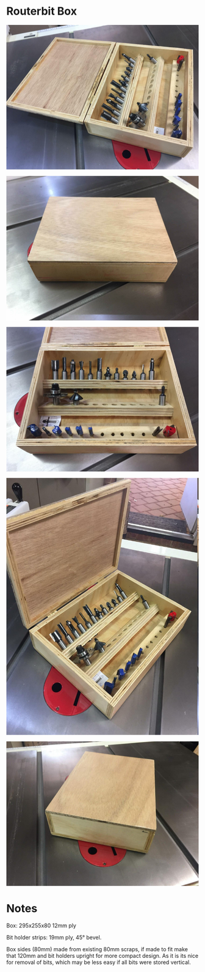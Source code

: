 # Routerbit Box

![Side Open](pics/side-open.jpg)

![Front](pics/front.jpg) 

![Front Open](pics/front-open.jpg)

![Open](pics/open.jpg)

![Side](pics/side.jpg) 


# Notes

Box: 295x255x80 12mm ply

Bit holder strips: 19mm ply, 45° bevel.

Box sides (80mm) made from existing 80mm scraps, if made to fit make that 120mm
and bit holders upright for more compact design. As it is its nice for removal
of bits, which may be less easy if all bits were stored vertical.

